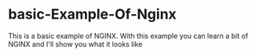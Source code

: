 # basic-Example-Of-Nginx
This is a basic example of NGINX. With this example you can learn a bit of NGINX and I'll show you what it looks like
